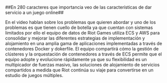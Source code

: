 ##En 280 caracteres que importancia veo de las características  de dar servicio a un juego online##

En el video hablan sobre los problemas que quieren abordar y uno de los problemas es que tienen cuello de botella ya que cuentan con sistemas limitados por ello el equipo de datos de Riot Games utiliza ECS y AWS para consolidar y mejorar las diferentes estrategias de implementación y alojamiento en una amplia gama de aplicaciones implementadas a través de contenedores Docker y dokerfile. El equipo compartirá cómo la gestión de clústeres y la orquestación de contenedores a través de ECS permite que el equipo adopte y evolucione rápidamente ya que su flexibilidad es un multipicador de fuerzas masivo, las soluciones de alojamiento de servicios compartidos a medida que Riot continúa su viaje para convertirse en un estudio de juegos múltiples. 
